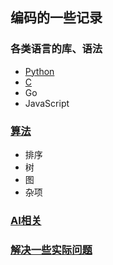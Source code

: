 ## 编码的一些记录

### 各类语言的库、语法
- [Python]( https://github.com/zjhj/program/blob/master/python )
- [C](c/)
- Go
- JavaScript

### [算法]( algorithm/ )
- 排序
- 树
- 图
- 杂项

### [AI相关]( https://github.com/zjhj/program/blob/master/ai )

### [解决一些实际问题](project/)
